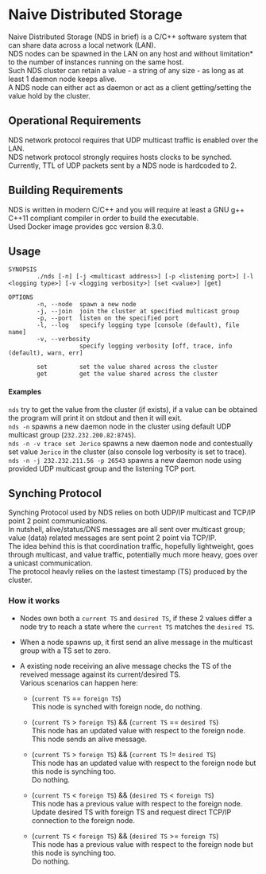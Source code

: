 # Naive Distributed Storage

Naive Distributed Storage (NDS in brief) is a C/C++ software system that can share data across a local network (LAN).  
NDS nodes can be spawned in the LAN on any host and without limitation* to the number of instances running on the same host.  
Such NDS cluster can retain a value - a string of any size - as long as at least 1 daemon node keeps alive.  
A NDS node can either act as daemon or act as a client getting/setting the value hold by the cluster.

## Operational Requirements

NDS network protocol requires that UDP multicast traffic is enabled over the LAN.  
NDS network protocol strongly requires hosts clocks to be synched.  
Currently, TTL of UDP packets sent by a NDS node is hardcoded to 2. 

## Building Requirements

NDS is written in modern C/C++ and you will require at least a GNU g++ C++11 compliant compiler in order to build the executable.  
Used Docker image provides gcc version 8.3.0.

## Usage

```
SYNOPSIS
        ./nds [-n] [-j <multicast address>] [-p <listening port>] [-l <logging type>] [-v <logging verbosity>] [set <value>] [get]

OPTIONS
        -n, --node  spawn a new node
        -j, --join  join the cluster at specified multicast group
        -p, --port  listen on the specified port
        -l, --log   specify logging type [console (default), file name]
        -v, --verbosity
                    specify logging verbosity [off, trace, info (default), warn, err]

        set         set the value shared across the cluster
        get         get the value shared across the cluster
```

#### Examples

`nds` try to get the value from the cluster (if exists), if a value can be obtained the program will print it on stdout and then it will exit.    
`nds -n` spawns a new daemon node in the cluster using default UDP multicast group (`232.232.200.82:8745`).  
`nds -n -v trace set Jerico` spawns a new daemon node and contestually set value `Jerico` in the cluster (also console log verbosity is set to trace).  
`nds -n -j 232.232.211.56 -p 26543` spawns a new daemon node using provided UDP multicast group and the listening TCP port.


## Synching Protocol

Synching Protocol used by NDS relies on both UDP/IP multicast and TCP/IP point 2 point communications.  
In nutshell, alive/status/DNS messages are all sent over multicast group; value (data) related messages are sent point 2 point via TCP/IP.  
The idea behind this is that coordination traffic, hopefully lightweight, goes through multicast, and value traffic, potentially much more heavy, goes over a unicast communication.  
The protocol heavly relies on the lastest timestamp (TS) produced by the cluster. 

### How it works

- Nodes own both a `current TS` and `desired TS`, if these 2 values differ a node try to reach a state where the `current TS` matches the `desired TS`.
- When a node spawns up, it first send an alive message in the multicast group with a TS set to zero.
- A existing node receiving an alive message checks the TS of the reveived message against its current/desired TS.  
Various scenarios can happen here:

    - (`current TS` == `foreign TS`)  
    This node is synched with foreign node, do nothing. 

    - (`current TS` > `foreign TS`) && (`current TS` == `desired TS`)  
    This node has an updated value with respect to the foreign node.  
    This node sends an alive message.

    - (`current TS` > `foreign TS`) && (`current TS` != `desired TS`)  
    This node has an updated value with respect to the foreign node but this node is synching too.  
    Do nothing.

    - (`current TS` < `foreign TS`) && (`desired TS` < `foreign TS`)  
    This node has a previous value with respect to the foreign node.  
    Update desired TS with foreign TS and request direct TCP/IP connection to the foreign node.

    - (`current TS` < `foreign TS`) && (`desired TS` >= `foreign TS`)  
    This node has a previous value with respect to the foreign node but this node is synching too.  
    Do nothing.



